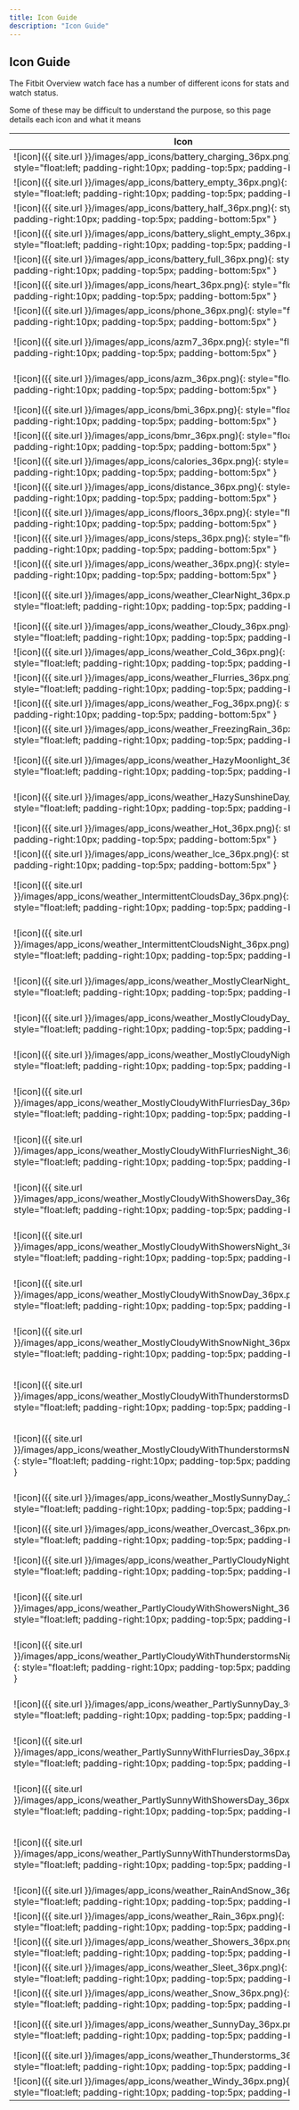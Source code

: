 ```yaml
---
title: Icon Guide
description: "Icon Guide"
---
```


## Icon Guide

The Fitbit Overview watch face has a number of different icons for stats and watch status.

Some of these may be difficult to understand the purpose, so this page details each icon and what it means

| Icon | Description |
| ------- | ------- |
| ![icon]({{ site.url }}/images/app_icons/battery_charging_36px.png){: style="float:left; padding-right:10px; padding-top:5px; padding-bottom:5px" } | Battery Charging |
| ![icon]({{ site.url }}/images/app_icons/battery_empty_36px.png){: style="float:left; padding-right:10px; padding-top:5px; padding-bottom:5px" } | Battery Empty |
| ![icon]({{ site.url }}/images/app_icons/battery_half_36px.png){: style="float:left; padding-right:10px; padding-top:5px; padding-bottom:5px" } | Battery Half |
| ![icon]({{ site.url }}/images/app_icons/battery_slight_empty_36px.png){: style="float:left; padding-right:10px; padding-top:5px; padding-bottom:5px" } | Battery Slight Empty |
| ![icon]({{ site.url }}/images/app_icons/battery_full_36px.png){: style="float:left; padding-right:10px; padding-top:5px; padding-bottom:5px" } | Battery Full |
| ![icon]({{ site.url }}/images/app_icons/heart_36px.png){: style="float:left; padding-right:10px; padding-top:5px; padding-bottom:5px" } | Heart Beat |
| ![icon]({{ site.url }}/images/app_icons/phone_36px.png){: style="float:left; padding-right:10px; padding-top:5px; padding-bottom:5px" } | Phone Connection |
| ![icon]({{ site.url }}/images/app_icons/azm7_36px.png){: style="float:left; padding-right:10px; padding-top:5px; padding-bottom:5px" } | Active Zone Minutes (7 (Daytime)s) |
| ![icon]({{ site.url }}/images/app_icons/azm_36px.png){: style="float:left; padding-right:10px; padding-top:5px; padding-bottom:5px" } | Active Zone Minutes (Today) |
| ![icon]({{ site.url }}/images/app_icons/bmi_36px.png){: style="float:left; padding-right:10px; padding-top:5px; padding-bottom:5px" } | BMI |
| ![icon]({{ site.url }}/images/app_icons/bmr_36px.png){: style="float:left; padding-right:10px; padding-top:5px; padding-bottom:5px" } | BMR |
| ![icon]({{ site.url }}/images/app_icons/calories_36px.png){: style="float:left; padding-right:10px; padding-top:5px; padding-bottom:5px" } | Calories |
| ![icon]({{ site.url }}/images/app_icons/distance_36px.png){: style="float:left; padding-right:10px; padding-top:5px; padding-bottom:5px" } | Distance |
| ![icon]({{ site.url }}/images/app_icons/floors_36px.png){: style="float:left; padding-right:10px; padding-top:5px; padding-bottom:5px" } | Floors |
| ![icon]({{ site.url }}/images/app_icons/steps_36px.png){: style="float:left; padding-right:10px; padding-top:5px; padding-bottom:5px" } | Steps |
| ![icon]({{ site.url }}/images/app_icons/weather_36px.png){: style="float:left; padding-right:10px; padding-top:5px; padding-bottom:5px" } | Weather - No Weather Found |
| ![icon]({{ site.url }}/images/app_icons/weather_ClearNight_36px.png){: style="float:left; padding-right:10px; padding-top:5px; padding-bottom:5px" } | Weather -  Clear (Night-Time) |
| ![icon]({{ site.url }}/images/app_icons/weather_Cloudy_36px.png){: style="float:left; padding-right:10px; padding-top:5px; padding-bottom:5px" } | Weather -  Cloudy |
| ![icon]({{ site.url }}/images/app_icons/weather_Cold_36px.png){: style="float:left; padding-right:10px; padding-top:5px; padding-bottom:5px" } | Weather -  Cold |
| ![icon]({{ site.url }}/images/app_icons/weather_Flurries_36px.png){: style="float:left; padding-right:10px; padding-top:5px; padding-bottom:5px" } | Weather -  Flurries |
| ![icon]({{ site.url }}/images/app_icons/weather_Fog_36px.png){: style="float:left; padding-right:10px; padding-top:5px; padding-bottom:5px" } | Weather -  Fog |
| ![icon]({{ site.url }}/images/app_icons/weather_FreezingRain_36px.png){: style="float:left; padding-right:10px; padding-top:5px; padding-bottom:5px" } | Weather -  Freezing Rain |
| ![icon]({{ site.url }}/images/app_icons/weather_HazyMoonlight_36px.png){: style="float:left; padding-right:10px; padding-top:5px; padding-bottom:5px" } | Weather -  Hazy Moonlight |
| ![icon]({{ site.url }}/images/app_icons/weather_HazySunshineDay_36px.png){: style="float:left; padding-right:10px; padding-top:5px; padding-bottom:5px" } | Weather -  Hazy Sunshine (Daytime) |
| ![icon]({{ site.url }}/images/app_icons/weather_Hot_36px.png){: style="float:left; padding-right:10px; padding-top:5px; padding-bottom:5px" } | Weather -  Hot |
| ![icon]({{ site.url }}/images/app_icons/weather_Ice_36px.png){: style="float:left; padding-right:10px; padding-top:5px; padding-bottom:5px" } | Weather -  Ice |
| ![icon]({{ site.url }}/images/app_icons/weather_IntermittentCloudsDay_36px.png){: style="float:left; padding-right:10px; padding-top:5px; padding-bottom:5px" } | Weather -  Intermittent Clouds (Daytime) |
| ![icon]({{ site.url }}/images/app_icons/weather_IntermittentCloudsNight_36px.png){: style="float:left; padding-right:10px; padding-top:5px; padding-bottom:5px" } | Weather -  Intermittent Clouds (Night-Time) |
| ![icon]({{ site.url }}/images/app_icons/weather_MostlyClearNight_36px.png){: style="float:left; padding-right:10px; padding-top:5px; padding-bottom:5px" } | Weather -  Mostly Clear (Night-Time) |
| ![icon]({{ site.url }}/images/app_icons/weather_MostlyCloudyDay_36px.png){: style="float:left; padding-right:10px; padding-top:5px; padding-bottom:5px" } | Weather -  Mostly Cloudy (Daytime) |
| ![icon]({{ site.url }}/images/app_icons/weather_MostlyCloudyNight_36px.png){: style="float:left; padding-right:10px; padding-top:5px; padding-bottom:5px" } | Weather -  Mostly Cloudy (Night-Time) |
| ![icon]({{ site.url }}/images/app_icons/weather_MostlyCloudyWithFlurriesDay_36px.png){: style="float:left; padding-right:10px; padding-top:5px; padding-bottom:5px" } | Weather -  Mostly Cloudy With Flurries (Daytime) |
| ![icon]({{ site.url }}/images/app_icons/weather_MostlyCloudyWithFlurriesNight_36px.png){: style="float:left; padding-right:10px; padding-top:5px; padding-bottom:5px" } | Weather -  Mostly Cloudy With Flurries (Night-Time) |
| ![icon]({{ site.url }}/images/app_icons/weather_MostlyCloudyWithShowersDay_36px.png){: style="float:left; padding-right:10px; padding-top:5px; padding-bottom:5px" } | Weather -  Mostly Cloudy With Showers (Daytime) |
| ![icon]({{ site.url }}/images/app_icons/weather_MostlyCloudyWithShowersNight_36px.png){: style="float:left; padding-right:10px; padding-top:5px; padding-bottom:5px" } | Weather -  Mostly Cloudy With Showers (Night-Time) |
| ![icon]({{ site.url }}/images/app_icons/weather_MostlyCloudyWithSnowDay_36px.png){: style="float:left; padding-right:10px; padding-top:5px; padding-bottom:5px" } | Weather -  Mostly Cloudy With Snow (Daytime) |
| ![icon]({{ site.url }}/images/app_icons/weather_MostlyCloudyWithSnowNight_36px.png){: style="float:left; padding-right:10px; padding-top:5px; padding-bottom:5px" } | Weather -  Mostly Cloudy With Snow (Night-Time) |
| ![icon]({{ site.url }}/images/app_icons/weather_MostlyCloudyWithThunderstormsDay_36px.png){: style="float:left; padding-right:10px; padding-top:5px; padding-bottom:5px" } | Weather -  Mostly Cloudy With Thunderstorms (Daytime) |
| ![icon]({{ site.url }}/images/app_icons/weather_MostlyCloudyWithThunderstormsNight_36px.png){: style="float:left; padding-right:10px; padding-top:5px; padding-bottom:5px" } | Weather -  Mostly Cloudy With Thunderstorms (Night-Time) |
| ![icon]({{ site.url }}/images/app_icons/weather_MostlySunnyDay_36px.png){: style="float:left; padding-right:10px; padding-top:5px; padding-bottom:5px" } | Weather -  Mostly Sunny (Daytime) |
| ![icon]({{ site.url }}/images/app_icons/weather_Overcast_36px.png){: style="float:left; padding-right:10px; padding-top:5px; padding-bottom:5px" } | Weather -  Overcast |
| ![icon]({{ site.url }}/images/app_icons/weather_PartlyCloudyNight_36px.png){: style="float:left; padding-right:10px; padding-top:5px; padding-bottom:5px" } | Weather -  Partly Cloudy (Night-Time) |
| ![icon]({{ site.url }}/images/app_icons/weather_PartlyCloudyWithShowersNight_36px.png){: style="float:left; padding-right:10px; padding-top:5px; padding-bottom:5px" } | Weather -  Partly Cloudy With Showers (Night-Time) |
| ![icon]({{ site.url }}/images/app_icons/weather_PartlyCloudyWithThunderstormsNight_36px.png){: style="float:left; padding-right:10px; padding-top:5px; padding-bottom:5px" } | Weather -  Partly Cloudy With Thunderstorms (Night-Time) |
| ![icon]({{ site.url }}/images/app_icons/weather_PartlySunnyDay_36px.png){: style="float:left; padding-right:10px; padding-top:5px; padding-bottom:5px" } | Weather -  Partly Sunny (Daytime) |
| ![icon]({{ site.url }}/images/app_icons/weather_PartlySunnyWithFlurriesDay_36px.png){: style="float:left; padding-right:10px; padding-top:5px; padding-bottom:5px" } | Weather -  Partly Sunny With Flurries (Daytime) |
| ![icon]({{ site.url }}/images/app_icons/weather_PartlySunnyWithShowersDay_36px.png){: style="float:left; padding-right:10px; padding-top:5px; padding-bottom:5px" } | Weather -  Partly Sunny With Showers (Daytime) |
| ![icon]({{ site.url }}/images/app_icons/weather_PartlySunnyWithThunderstormsDay_36px.png){: style="float:left; padding-right:10px; padding-top:5px; padding-bottom:5px" } | Weather -  Partly Sunny With Thunderstorms (Daytime) |
| ![icon]({{ site.url }}/images/app_icons/weather_RainAndSnow_36px.png){: style="float:left; padding-right:10px; padding-top:5px; padding-bottom:5px" } | Weather -  Rain And Snow |
| ![icon]({{ site.url }}/images/app_icons/weather_Rain_36px.png){: style="float:left; padding-right:10px; padding-top:5px; padding-bottom:5px" } | Weather -  Rain |
| ![icon]({{ site.url }}/images/app_icons/weather_Showers_36px.png){: style="float:left; padding-right:10px; padding-top:5px; padding-bottom:5px" } | Weather -  Showers |
| ![icon]({{ site.url }}/images/app_icons/weather_Sleet_36px.png){: style="float:left; padding-right:10px; padding-top:5px; padding-bottom:5px" } | Weather -  Sleet |
| ![icon]({{ site.url }}/images/app_icons/weather_Snow_36px.png){: style="float:left; padding-right:10px; padding-top:5px; padding-bottom:5px" } | Weather -  Snow |
| ![icon]({{ site.url }}/images/app_icons/weather_SunnyDay_36px.png){: style="float:left; padding-right:10px; padding-top:5px; padding-bottom:5px" } | Weather -  Sunny (Daytime) |
| ![icon]({{ site.url }}/images/app_icons/weather_Thunderstorms_36px.png){: style="float:left; padding-right:10px; padding-top:5px; padding-bottom:5px" } | Weather -  Thunderstorms |
| ![icon]({{ site.url }}/images/app_icons/weather_Windy_36px.png){: style="float:left; padding-right:10px; padding-top:5px; padding-bottom:5px" } | Weather -  Windy |